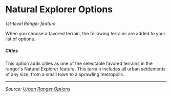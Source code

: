 # Natural Explorer Options

_1st-level Ranger feature_

When you choose a favored terrain, the following terrains are added to your list of options.

##### Cities

This option adds cities as one of the selectable favored terrains in the ranger's Natural Explorer feature. This terrain includes all urban settlements of any size, from a small town to a sprawling metropolis.

---

_Source: [Urban Ranger Options](https://github.com/mpanighetti/dnd5e-urban-ranger-options)_
